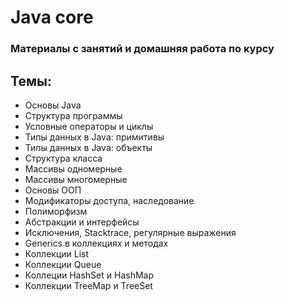 # Java core

### Материалы с занятий и домашняя работа по курсу

## Темы:

- Основы Java
- Структура программы 
- Условные операторы и циклы 
- Типы данных в Java: примитивы 
- Типы данных в Java: объекты 
- Структура класса 
- Массивы одномерные 
- Массивы многомерные
- Основы ООП 
- Модификаторы доступа, наследование 
- Полиморфизм 
- Абстракции и интерфейсы 
- Исключения, Stacktrace, регулярные выражения 
- Generics в коллекциях и методах 
- Коллекции List 
- Коллекции Queue 
- Коллеции HashSet и HashMap 
- Коллекции TreeMap и TreeSet
